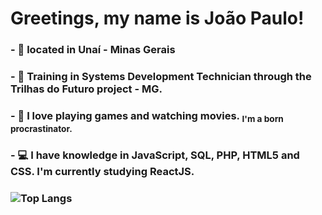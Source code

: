 # **Greetings, my name is João Paulo!**<br/>

### - 📍 located in Unaí - Minas Gerais<br/>
### - 💾 Training in Systems Development Technician through the Trilhas do Futuro project - MG.<br/>
### - 💬 I love playing games and watching movies. <sub> I'm a born procrastinator.</sub><br/>
### - 💻 I have knowledge in JavaScript, SQL, PHP, HTML5 and CSS. I'm currently studying ReactJS.<br/>
### ![Top Langs](https://github-readme-stats.vercel.app/api/top-langs/?username=joaopaulocaldas&layout=compact&theme=dark)
